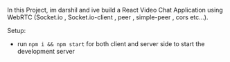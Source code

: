
In this Project, im darshil and ive build a React Video Chat Application using WebRTC (Socket.io , Socket.io-client , peer , simple-peer , cors etc...).

Setup:
- run ```npm i && npm start``` for both client and server side to start the development server
